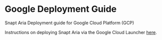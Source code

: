 # Google Deployment Guide 
Snapt Aria Deployment guide for Google Cloud Platform (GCP) 

Instructions on deploying Snapt Aria via the Google Cloud Launcher [here](./cloudlauncher.md).

